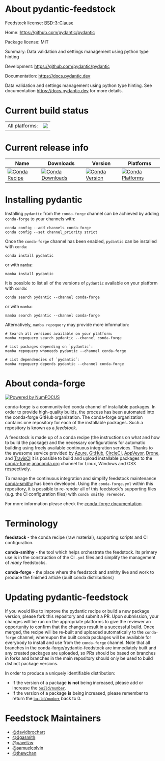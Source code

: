 About pydantic-feedstock
========================

Feedstock license: [BSD-3-Clause](https://github.com/conda-forge/pydantic-feedstock/blob/main/LICENSE.txt)

Home: https://github.com/pydantic/pydantic

Package license: MIT

Summary: Data validation and settings management using python type hinting

Development: https://github.com/pydantic/pydantic

Documentation: https://docs.pydantic.dev

Data validation and settings management using python type hinting.
See documentation <https://docs.pydantic.dev> for more details.


Current build status
====================


<table><tr><td>All platforms:</td>
    <td>
      <a href="https://dev.azure.com/conda-forge/feedstock-builds/_build/latest?definitionId=2633&branchName=main">
        <img src="https://dev.azure.com/conda-forge/feedstock-builds/_apis/build/status/pydantic-feedstock?branchName=main">
      </a>
    </td>
  </tr>
</table>

Current release info
====================

| Name | Downloads | Version | Platforms |
| --- | --- | --- | --- |
| [![Conda Recipe](https://img.shields.io/badge/recipe-pydantic-green.svg)](https://anaconda.org/conda-forge/pydantic) | [![Conda Downloads](https://img.shields.io/conda/dn/conda-forge/pydantic.svg)](https://anaconda.org/conda-forge/pydantic) | [![Conda Version](https://img.shields.io/conda/vn/conda-forge/pydantic.svg)](https://anaconda.org/conda-forge/pydantic) | [![Conda Platforms](https://img.shields.io/conda/pn/conda-forge/pydantic.svg)](https://anaconda.org/conda-forge/pydantic) |

Installing pydantic
===================

Installing `pydantic` from the `conda-forge` channel can be achieved by adding `conda-forge` to your channels with:

```
conda config --add channels conda-forge
conda config --set channel_priority strict
```

Once the `conda-forge` channel has been enabled, `pydantic` can be installed with `conda`:

```
conda install pydantic
```

or with `mamba`:

```
mamba install pydantic
```

It is possible to list all of the versions of `pydantic` available on your platform with `conda`:

```
conda search pydantic --channel conda-forge
```

or with `mamba`:

```
mamba search pydantic --channel conda-forge
```

Alternatively, `mamba repoquery` may provide more information:

```
# Search all versions available on your platform:
mamba repoquery search pydantic --channel conda-forge

# List packages depending on `pydantic`:
mamba repoquery whoneeds pydantic --channel conda-forge

# List dependencies of `pydantic`:
mamba repoquery depends pydantic --channel conda-forge
```


About conda-forge
=================

[![Powered by
NumFOCUS](https://img.shields.io/badge/powered%20by-NumFOCUS-orange.svg?style=flat&colorA=E1523D&colorB=007D8A)](https://numfocus.org)

conda-forge is a community-led conda channel of installable packages.
In order to provide high-quality builds, the process has been automated into the
conda-forge GitHub organization. The conda-forge organization contains one repository
for each of the installable packages. Such a repository is known as a *feedstock*.

A feedstock is made up of a conda recipe (the instructions on what and how to build
the package) and the necessary configurations for automatic building using freely
available continuous integration services. Thanks to the awesome service provided by
[Azure](https://azure.microsoft.com/en-us/services/devops/), [GitHub](https://github.com/),
[CircleCI](https://circleci.com/), [AppVeyor](https://www.appveyor.com/),
[Drone](https://cloud.drone.io/welcome), and [TravisCI](https://travis-ci.com/)
it is possible to build and upload installable packages to the
[conda-forge](https://anaconda.org/conda-forge) [anaconda.org](https://anaconda.org/)
channel for Linux, Windows and OSX respectively.

To manage the continuous integration and simplify feedstock maintenance
[conda-smithy](https://github.com/conda-forge/conda-smithy) has been developed.
Using the ``conda-forge.yml`` within this repository, it is possible to re-render all of
this feedstock's supporting files (e.g. the CI configuration files) with ``conda smithy rerender``.

For more information please check the [conda-forge documentation](https://conda-forge.org/docs/).

Terminology
===========

**feedstock** - the conda recipe (raw material), supporting scripts and CI configuration.

**conda-smithy** - the tool which helps orchestrate the feedstock.
                   Its primary use is in the construction of the CI ``.yml`` files
                   and simplify the management of *many* feedstocks.

**conda-forge** - the place where the feedstock and smithy live and work to
                  produce the finished article (built conda distributions)


Updating pydantic-feedstock
===========================

If you would like to improve the pydantic recipe or build a new
package version, please fork this repository and submit a PR. Upon submission,
your changes will be run on the appropriate platforms to give the reviewer an
opportunity to confirm that the changes result in a successful build. Once
merged, the recipe will be re-built and uploaded automatically to the
`conda-forge` channel, whereupon the built conda packages will be available for
everybody to install and use from the `conda-forge` channel.
Note that all branches in the conda-forge/pydantic-feedstock are
immediately built and any created packages are uploaded, so PRs should be based
on branches in forks and branches in the main repository should only be used to
build distinct package versions.

In order to produce a uniquely identifiable distribution:
 * If the version of a package **is not** being increased, please add or increase
   the [``build/number``](https://docs.conda.io/projects/conda-build/en/latest/resources/define-metadata.html#build-number-and-string).
 * If the version of a package **is** being increased, please remember to return
   the [``build/number``](https://docs.conda.io/projects/conda-build/en/latest/resources/define-metadata.html#build-number-and-string)
   back to 0.

Feedstock Maintainers
=====================

* [@davidbrochart](https://github.com/davidbrochart/)
* [@dgasmith](https://github.com/dgasmith/)
* [@pavelzw](https://github.com/pavelzw/)
* [@samuelcolvin](https://github.com/samuelcolvin/)
* [@thewchan](https://github.com/thewchan/)

